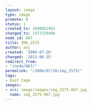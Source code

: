 ```yaml
---
layout: image
type: image
promote: 0
status: 1
created_ts: 1090861963
changed_ts: 1372159408
node_id: 867
title: IMG_2575
author: anj
created: '2004-07-26'
changed: '2013-06-25'
redirect_from:
- "/node/867/"
permalink: "/2004/07/26/img_2575/"
tags:
- East Cape
images:
- src: image/images/img_2575-867.jpg
  name: img_2575-867.jpg
---
```


